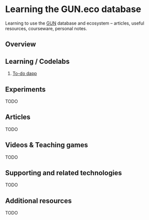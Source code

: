 # Learning the GUN.eco database

Learning to use the [GUN](https://gun.eco) database and ecosystem – articles, useful resources, courseware, personal notes.

## Overview

## Learning / Codelabs

1. [To-do dapp](codelabs/1-todo-dapp/README.md)

## Experiments

TODO

## Articles

TODO

## Videos & Teaching games

TODO

## Supporting and related technologies

TODO

## Additional resources

TODO